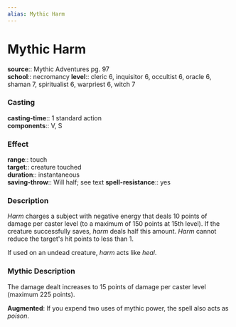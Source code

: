 ```yaml
---
alias: Mythic Harm
---
```


# Mythic Harm

**source**:: Mythic Adventures pg. 97  
**school**:: necromancy
**level**:: cleric 6, inquisitor 6, occultist 6, oracle 6, shaman 7, spiritualist 6, warpriest 6, witch 7

### Casting 

**casting-time**:: 1 standard action  
**components**:: V, S

### Effect 

**range**:: touch  
**target**:: creature touched  
**duration**:: instantaneous  
**saving-throw**:: Will half; see text
**spell-resistance**:: yes

### Description 

*Harm* charges a subject with negative energy that deals 10 points of damage per caster level (to a maximum of 150 points at 15th level). If the creature successfully saves, *harm* deals half this amount. *Harm* cannot reduce the target's hit points to less than 1.  
  
If used on an undead creature, *harm* acts like *heal*.

### Mythic Description

The damage dealt increases to 15 points of damage per caster level (maximum 225 points).  
  
**Augmented**: If you expend two uses of mythic power, the spell also acts as *poison*.
